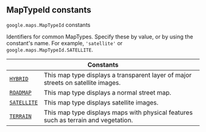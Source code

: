 
<h2 id="MapTypeId">MapTypeId constants</h2>
<p>
<code><span itemprop="path">google.maps</span>.<span itemprop="name">MapTypeId</span></code>
constants
</p>
<p>Identifiers for common MapTypes. Specify these by value, or by using the constant's name. For example, <code>'satellite'</code> or <code>google.maps.MapTypeId.SATELLITE</code>.</p>
<div class="devsite-table-wrapper"><table class="constants responsive" summary="MapTypeId constants">
<thead>
<tr><th colspan="2">Constants</th>
</tr></thead>
<tbody>
<tr id="MapTypeId.HYBRID">
<td itemprop="property"><code><a class="secret-link" href="#MapTypeId.HYBRID"><span>HYBRID</span></a></code></td>
<td>This map type displays a transparent layer of major streets on satellite images.</td>
</tr>
<tr id="MapTypeId.ROADMAP">
<td itemprop="property"><code><a class="secret-link" href="#MapTypeId.ROADMAP"><span>ROADMAP</span></a></code></td>
<td>This map type displays a normal street map.</td>
</tr>
<tr id="MapTypeId.SATELLITE">
<td itemprop="property"><code><a class="secret-link" href="#MapTypeId.SATELLITE"><span>SATELLITE</span></a></code></td>
<td>This map type displays satellite images.</td>
</tr>
<tr id="MapTypeId.TERRAIN">
<td itemprop="property"><code><a class="secret-link" href="#MapTypeId.TERRAIN"><span>TERRAIN</span></a></code></td>
<td>This map type displays maps with physical features such as terrain and vegetation.</td>
</tr>
</tbody>
</table></div>
